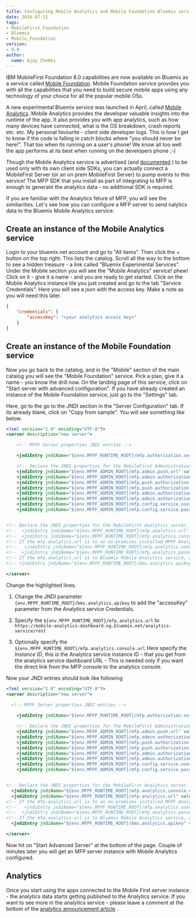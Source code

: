 ```yaml
---
title: Configuring Mobile Analytics and Mobile Foundation Bluemix services
date: 2016-07-11
tags:
- MobileFirst_Foundation
- Bluemix
- Mobile_Foundation
version:
- 8.0
author:
  name: Ajay Chebbi
---
```


IBM MobileFirst Foundation 8.0 capabilities are now available on Bluemix as a service called [Mobile Foundation](https://mobilefirstplatform.ibmcloud.com/tutorials/en/foundation/8.0/ibm-containers/using-mobile-foundation/). Mobile Foundation service provides you with all the capabilities that you need to build secure mobile apps using any technology of your choice for all the popular mobile OSs.

A new experimental Bluemix service was launched in April, called [Mobile Analytics](https://mobilefirstplatform.ibmcloud.com/blog/2016/04/30/mobile-analytics-for-bluemix-service/). Mobile Analytics provides the developer valuable insights into the runtime of the app. It also provides you with app analytics, such as  how many devices have connected, what is the OS breakdown, crash reports  etc. etc. My personal favourite - client side developer logs. This is how I get to know if the code is falling in catch blocks where "you should never be here!". That too when its running on a user's phone! We know all too well the app performs at its best when running on the developers phone ;-)

Though the Mobile Analytics service is advertised (and [documented](https://new-console.ng.bluemix.net/docs/services/mobileanalytics/index.html) ) to be used only with its own client side SDKs, you can actually connect a MobileFirst Server (or an on prem MobileFirst Server) to pump events to this service! The MFP SDK that you install as part of integrating to MFP is enough to generate the analytics data - no additional SDK is required. 

If you are familiar with the Analytics feture of MFP, you will see the similiarities. Let's see how you can configure a MFP server to send nalytics data to the Bluemix Mobile Analytics service.


## Create an instance of the Mobile Analytics service
Login to your bluemix.net account and go to "All items". Then click the + button on the top right. This lists the catalog. Scroll all the way to the bottom to see a hidden treasure - a link called "Bluemix Experimental Services". Under the Mobile section you will see the "Mobile Analytics" service! phew! Click on it - give it a name - and you are ready to get started. Click on the Mobile Analytics instance tile you just created and go to the tab "Service Credentials". Here you will see a json with the access key. Make a note as you will need this later.

```json
{
    "credentials": {
        "accessKey": "<your analytics access key>"
    }
}
```

## Create an instance of the Mobile Foundation service
Now you go back to the catalog, and in the "Mobile" section of the main catalog you will see the "Mobile Foundation" service. Pick a plan, give it a name - you know the drill now. On the landing page of this service, click on "Start server with advanced configuration". If you have already created an instance of the Mobile Foundation service, just go to the "Settings" tab.

Here, go to the go to the JNDI section in the "Server Configuration" tab. If its already blank, click on "Copy from sample". You will see something like below. 

```xml
<?xml version="1.0" encoding="UTF-8"?>
<server description="new server">

    <!-- MFPF Server properties JNDI entries -->

    <jndiEntry jndiName="${env.MFPF_RUNTIME_ROOT}/mfp.authorization.server" value='"embedded"'/>

    <!-- Declare the JNDI properties for the MobileFirst Administration Service. -->
    <jndiEntry jndiName="${env.MFPF_ADMIN_ROOT}/mfp.admin.push.url" value='"http://${env.ADMIN_HOST}:${env.MFPF_SERVER_HTTPPORT}/${env.MFPF_PUSH_ROOT}"'/>
    <jndiEntry jndiName="${env.MFPF_ADMIN_ROOT}/mfp.admin.authorization.server.url" value='"http://${env.ADMIN_HOST}:${env.MFPF_SERVER_HTTPPORT}/${env.MFPF_RUNTIME_ROOT}"'/>
    <jndiEntry jndiName="${env.MFPF_ADMIN_ROOT}/mfp.push.authorization.client.id" value='"push"'/>
    <jndiEntry jndiName="${env.MFPF_ADMIN_ROOT}/mfp.push.authorization.client.secret" value='"hsup"'/>
    <jndiEntry jndiName="${env.MFPF_ADMIN_ROOT}/mfp.admin.authorization.client.id" value='"admin"'/>
    <jndiEntry jndiName="${env.MFPF_ADMIN_ROOT}/mfp.admin.authorization.client.secret" value='"nimda"'/>
    <jndiEntry jndiName="${env.MFPF_ADMIN_ROOT}/mfp.config.service.user" value='"${env.MFPF_SERVER_ADMIN_USER}"'/>
    <jndiEntry jndiName="${env.MFPF_ADMIN_ROOT}/mfp.config.service.password" value='"${env.MFPF_SERVER_ADMIN_PASSWORD}"'/>


<!-- Declare the JNDI properties for the MobileFirst Analytics server. -->
<!--  <jndiEntry jndiName="${env.MFPF_RUNTIME_ROOT}/mfp.analytics.url" value="http://server:9080/analytics-service/rest"/> -->
<!--  <jndiEntry jndiName="${env.MFPF_RUNTIME_ROOT}/mfp.analytics.console.url" value="http://server:9080/analytics/console"/> -->
<!-- If the mfp-analytics.url is to an on-premises installed MFPF Analytics server, enter correct values for the following two properties -->
<!--   <jndiEntry jndiName="${env.MFPF_RUNTIME_ROOT}/mfp.analytics.username" value="admin"/> -->
<!--  <jndiEntry jndiName="${env.MFPF_RUNTIME_ROOT}/mfp.analytics.password" value="admin"/> -->
<!-- If the mfp.analytics.url is to Bluemix Mobile Analytics service, uncomment the following and enter the correct value -->
<!-- <jndiEntry jndiName="${env.MFPF_RUNTIME_ROOT}/bms.analytics.apikey" value='"a"'/> -->

</server>

```
 Change the highlighted lines. 

1. Change the JNDI parameter `{env.MFPF_RUNTIME_ROOT}/bms.analytics.apikey` to add the "accessKey" parameter from the Analytics service Credentials.

2. Specify the `${env.MFPF_RUNTIME_ROOT}/mfp.analytics.url` to `https://mobile-analytics-dashboard.ng.bluemix.net/analytics-service/rest` 

3. Optionally specify the `${env.MFPF_RUNTIME_ROOT}/mfp.analytics.console.url`  Here specify the *Instance ID*, this is the Analytics service instance ID - that you get from the analytics service dashboard URL - This is needed only if you want the direct link from the MFP console to the analytics console.

Now your JNDI entries should look like following

```xml
<?xml version="1.0" encoding="UTF-8"?>
<server description="new server">
  
  <!-- MFPF Server properties JNDI entries -->

    <jndiEntry jndiName="${env.MFPF_RUNTIME_ROOT}/mfp.authorization.server" value='"embedded"'/>

    <!-- Declare the JNDI properties for the MobileFirst Administration Service. -->
    <jndiEntry jndiName="${env.MFPF_ADMIN_ROOT}/mfp.admin.push.url" value='"http://${env.ADMIN_HOST}:${env.MFPF_SERVER_HTTPPORT}/${env.MFPF_PUSH_ROOT}"'/>
    <jndiEntry jndiName="${env.MFPF_ADMIN_ROOT}/mfp.admin.authorization.server.url" value='"http://${env.ADMIN_HOST}:${env.MFPF_SERVER_HTTPPORT}/${env.MFPF_RUNTIME_ROOT}"'/>
    <jndiEntry jndiName="${env.MFPF_ADMIN_ROOT}/mfp.push.authorization.client.id" value='"push"'/>
    <jndiEntry jndiName="${env.MFPF_ADMIN_ROOT}/mfp.push.authorization.client.secret" value='"hsup"'/>
    <jndiEntry jndiName="${env.MFPF_ADMIN_ROOT}/mfp.admin.authorization.client.id" value='"admin"'/>
    <jndiEntry jndiName="${env.MFPF_ADMIN_ROOT}/mfp.admin.authorization.client.secret" value='"nimda"'/>
    <jndiEntry jndiName="${env.MFPF_ADMIN_ROOT}/mfp.config.service.user" value='"${env.MFPF_SERVER_ADMIN_USER}"'/>
    <jndiEntry jndiName="${env.MFPF_ADMIN_ROOT}/mfp.config.service.password" value='"${env.MFPF_SERVER_ADMIN_PASSWORD}"'/>


<!-- Declare the JNDI properties for the MobileFirst Analytics server. -->
  <jndiEntry jndiName="${env.MFPF_RUNTIME_ROOT}/mfp.analytics.console.url" value=" https://mobile-analytics-dashboard.ng.bluemix.net/analytics/console/dashboard?instanceId=<your instance id>"/> 
  <jndiEntry jndiName="${env.MFPF_RUNTIME_ROOT}/mfp.analytics.url" value="https://mobile-analytics-dashboard.ng.bluemix.net/analytics-service/rest"/> 
<!-- If the mfp-analytics.url is to an on-premises installed MFPF Analytics server, enter correct values for the following two properties -->
<!--   <jndiEntry jndiName="${env.MFPF_RUNTIME_ROOT}/mfp.analytics.username" value="admin"/> -->
<!--  <jndiEntry jndiName="${env.MFPF_RUNTIME_ROOT}/mfp.analytics.password" value="admin"/> -->
<!-- If the mfp.analytics.url is to Bluemix Mobile Analytics service, uncomment the following and enter the correct value -->
  <jndiEntry jndiName="${env.MFPF_RUNTIME_ROOT}/bms.analytics.apikey" value="your analytics access key"/> 

</server>

```
Now hit on "Start Advanced Server" at the bottom of the page. Couple of minutes later you will get an MFP server instance with Mobile Analytics configured. 

## Analytics
Once you start using the apps connected to the Mobile First server instance - the analytics data starts getting published to the Analytics service. If you want to see more in the analytics service - please leave a comment at the bottom of the [analytics announcement article](https://mobilefirstplatform.ibmcloud.com/blog/2016/04/30/mobile-analytics-for-bluemix-service/) .

